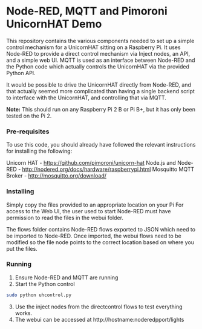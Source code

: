 # Node-RED, MQTT and Pimoroni UnicornHAT Demo

This repository contains the various components needed to set up a simple 
control mechanism for a UnicornHAT sitting on a Raspberry Pi. It uses Node-RED 
to provide a direct control mechanism via Inject nodes, an API, and a simple web
UI. MQTT is used as an interface between Node-RED and the Python code which 
actually controls the UnicornHAT via the provided Python API.

It would be possible to drive the UnicornHAT directly from Node-RED, and that
actually seemed more complicated than having a single backend script to 
interface with the UnicornHAT, and controlling that via MQTT.

**Note:** This should run on any Raspberry Pi 2 B or Pi B+, but it has only been
tested on the Pi 2.

### Pre-requisites
To use this code, you should already have followed the relevant instructions for
installing the following:

Unicorn HAT - https://github.com/pimoroni/unicorn-hat
Node.js and Node-RED - http://nodered.org/docs/hardware/raspberrypi.html
Mosquitto MQTT Broker - http://mosquitto.org/download/


### Installing

Simply copy the files provided to an appropriate location on your Pi
For access to the Web UI, the user used to start Node-RED must have permission
to read the files in the webui folder.

The flows folder contains Node-RED flows exported to JSON which need to be 
imported to Node-RED. Once imported, the webui flows need to be modified so the 
file node points to the correct location based on where you put the files.

### Running

1. Ensure Node-RED and MQTT are running
2. Start the Python control 
```bash
sudo python uhcontrol.py
```
3. Use the inject nodes from the directcontrol flows to test everything works.
4. The webui can be accessed at http://hostname:noderedpport/lights

